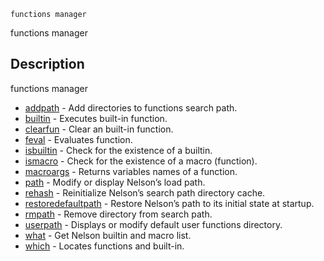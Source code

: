 

	
	functions manager

functions manager

## Description
functions manager


* [addpath](addpath.md) - Add directories to functions search path.
* [builtin](builtin.md) - Executes built-in function.
* [clearfun](clearfun.md) - Clear an built-in function.
* [feval](feval.md) - Evaluates function.
* [isbuiltin](isbuiltin.md) - Check for the existence of a builtin.
* [ismacro](ismacro.md) - Check for the existence of a macro (function).
* [macroargs](macroargs.md) - Returns variables names of a function.
* [path](path.md) - Modify or display Nelson’s load path.
* [rehash](rehash.md) - Reinitialize Nelson’s search path directory cache.
* [restoredefaultpath](restoredefaultpath.md) - Restore Nelson’s path to its initial state at startup.
* [rmpath](rmpath.md) - Remove directory from search path.
* [userpath](userpath.md) - Displays or modify default user functions directory.
* [what](what.md) - Get Nelson builtin and macro list.
* [which](which.md) - Locates functions and built-in.



